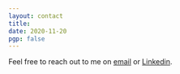```yaml
---
layout: contact
title: 
date: 2020-11-20 
pgp: false 
---
```


Feel free to reach out to me on <a href = "mailto: rsanda@stanford.edu" class="highlighted">email</a> or <a href="https://www.linkedin.com/in/rohansanda/" class="highlighted">Linkedin</a>. 
